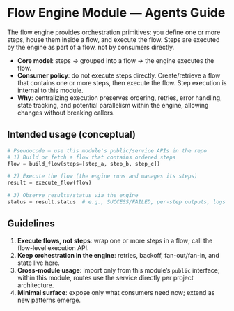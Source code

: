 # Flow Engine Module — Agents Guide

The flow engine provides orchestration primitives: you define one or more steps, house them inside a flow, and execute the flow. Steps are executed by the engine as part of a flow, not by consumers directly.

- **Core model**: steps → grouped into a flow → the engine executes the flow.
- **Consumer policy**: do not execute steps directly. Create/retrieve a flow that contains one or more steps, then execute the flow. Step execution is internal to this module.
- **Why**: centralizing execution preserves ordering, retries, error handling, state tracking, and potential parallelism within the engine, allowing changes without breaking callers.

## Intended usage (conceptual)

```python
# Pseudocode — use this module's public/service APIs in the repo
# 1) Build or fetch a flow that contains ordered steps
flow = build_flow(steps=[step_a, step_b, step_c])

# 2) Execute the flow (the engine runs and manages its steps)
result = execute_flow(flow)

# 3) Observe results/status via the engine
status = result.status  # e.g., SUCCESS/FAILED, per-step outputs, logs
```

## Guidelines

1. **Execute flows, not steps**: wrap one or more steps in a flow; call the flow-level execution API.
2. **Keep orchestration in the engine**: retries, backoff, fan-out/fan-in, and state live here.
3. **Cross-module usage**: import only from this module’s `public` interface; within this module, routes use the service directly per project architecture.
4. **Minimal surface**: expose only what consumers need now; extend as new patterns emerge.
